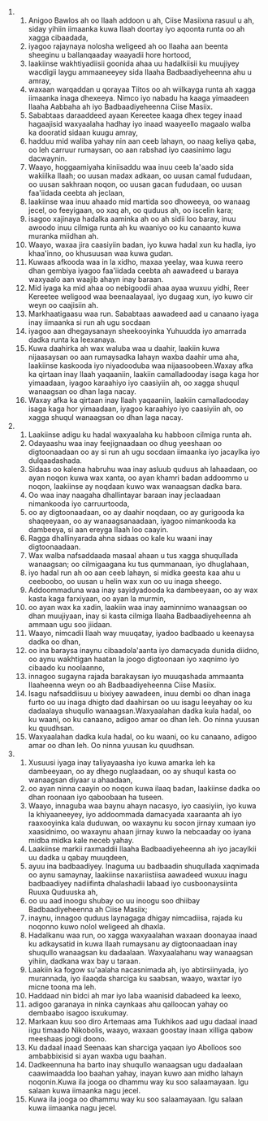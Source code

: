 <ol>
  <li>
    <ol>
      <li>Anigoo Bawlos ah oo Ilaah addoon u ah, Ciise Masiixna rasuul u ah, siday yihiin iimaanka kuwa Ilaah doortay iyo aqoonta runta oo ah xagga cibaadada,</li>
      <li>iyagoo rajaynaya nolosha weligeed ah oo Ilaaha aan beenta sheeginu u ballanqaaday waayadii hore hortood,</li>
      <li>laakiinse wakhtiyadiisii goonida ahaa uu hadalkiisii ku muujiyey wacdigii laygu ammaaneeyey sida Ilaaha Badbaadiyeheenna ahu u amray,</li>
      <li>waxaan warqaddan u qorayaa Tiitos oo ah wiilkayga runta ah xagga iimaanka inaga dhexeeya. Nimco iyo nabadu ha kaaga yimaadeen Ilaaha Aabbaha ah iyo Badbaadiyeheenna Ciise Masiix.</li>
      <li>Sababtaas daraaddeed ayaan Kereetee kaaga dhex tegey inaad hagaajisid waxyaalaha hadhay iyo inaad waayeello magaalo walba ka dooratid sidaan kuugu amray,</li>
      <li>hadduu mid waliba yahay nin aan ceeb lahayn, oo naag keliya qaba, oo leh carruur rumaysan, oo aan rabshad iyo caasinimo lagu dacwaynin.</li>
      <li>Waayo, hoggaamiyaha kiniisaddu waa inuu ceeb la'aado sida wakiilka Ilaah; oo uusan madax adkaan, oo uusan camal fududaan, oo uusan sakhraan noqon, oo uusan gacan fududaan, oo uusan faa'iidada ceebta ah jeclaan,</li>
      <li>laakiinse waa inuu ahaado mid martida soo dhoweeya, oo wanaag jecel, oo feeyigaan, oo xaq ah, oo quduus ah, oo iscelin kara;</li>
      <li>isagoo xajinaya hadalka aaminka ah oo ah sidii loo baray, inuu awoodo inuu cilmiga runta ah ku waaniyo oo ku canaanto kuwa muranka miidhan ah.</li>
      <li>Waayo, waxaa jira caasiyiin badan, iyo kuwa hadal xun ku hadla, iyo khaa'inno, oo khusuusan waa kuwa gudan.</li>
      <li>Kuwaas afkooda waa in la xidho, maxaa yeelay, waa kuwa reero dhan gembiya iyagoo faa'iidada ceebta ah aawadeed u baraya waxyaalo aan waajib ahayn inay baraan.</li>
      <li>Mid iyaga ka mid ahaa oo nebigoodii ahaa ayaa wuxuu yidhi, Reer Kereetee weligood waa beenaalayaal, iyo dugaag xun, iyo kuwo cir weyn oo caajisiin ah.</li>
      <li>Markhaatigaasu waa run. Sababtaas aawadeed aad u canaano iyaga inay iimaanka si run ah ugu socdaan</li>
      <li>iyagoo aan dhegaysanayn sheekooyinka Yuhuudda iyo amarrada dadka runta ka leexanaya.</li>
      <li>Kuwa daahirka ah wax waluba waa u daahir, laakiin kuwa nijaasaysan oo aan rumaysadka lahayn waxba daahir uma aha, laakiinse kaskooda iyo niyadooduba waa nijaasoobeen.Waxay afka ka qirtaan inay Ilaah yaqaaniin, laakiin camalladooday isaga kaga hor yimaadaan, iyagoo karaahiyo iyo caasiyiin ah, oo xagga shuqul wanaagsan oo dhan laga nacay.</li>
      <li>Waxay afka ka qirtaan inay Ilaah yaqaaniin, laakiin camalladooday isaga kaga hor yimaadaan, iyagoo karaahiyo iyo caasiyiin ah, oo xagga shuqul wanaagsan oo dhan laga nacay.</li>
    </ol>
  </li>
  <li>
    <ol>
      <li>Laakiinse adigu ku hadal waxyaalaha ku habboon cilmiga runta ah.</li>
      <li>Odayaashu waa inay feejignaadaan oo dhug yeeshaan oo digtoonaadaan oo ay si run ah ugu socdaan iimaanka iyo jacaylka iyo dulqaadashada.</li>
      <li>Sidaas oo kalena habruhu waa inay asluub quduus ah lahaadaan, oo ayan noqon kuwa wax xanta, oo ayan khamri badan addoommo u noqon, laakiinse ay noqdaan kuwo wax wanaagsan dadka bara.</li>
      <li>Oo waa inay naagaha dhallintayar baraan inay jeclaadaan nimankooda iyo carruurtooda,</li>
      <li>oo ay digtoonaadaan, oo ay daahir noqdaan, oo ay gurigooda ka shaqeeyaan, oo ay wanaagsanaadaan, iyagoo nimankooda ka dambeeya, si aan ereyga Ilaah loo caayin.</li>
      <li>Ragga dhallinyarada ahna sidaas oo kale ku waani inay digtoonaadaan.</li>
      <li>Wax walba nafsaddaada masaal ahaan u tus xagga shuqullada wanaagsan; oo cilmigaagana ku tus qummanaan, iyo dhuglahaan,</li>
      <li>iyo hadal run ah oo aan ceeb lahayn, si midka geesta kaa ahu u ceeboobo, oo uusan u helin wax xun oo uu inaga sheego.</li>
      <li>Addoommaduna waa inay sayidyadooda ka dambeeyaan, oo ay wax kasta kaga farxiyaan, oo ayan la murmin,</li>
      <li>oo ayan wax ka xadin, laakiin waa inay aaminnimo wanaagsan oo dhan muujiyaan, inay si kasta cilmiga Ilaaha Badbaadiyeheenna ah ammaan ugu soo jiidaan.</li>
      <li>Waayo, nimcadii Ilaah way muuqatay, iyadoo badbaado u keenaysa dadka oo dhan,</li>
      <li>oo ina baraysa inaynu cibaadola'aanta iyo damacyada dunida diidno, oo aynu wakhtigan haatan la joogo digtoonaan iyo xaqnimo iyo cibaado ku noolaanno,</li>
      <li>innagoo sugayna rajada barakaysan iyo muuqashada ammaanta Ilaaheenna weyn oo ah Badbaadiyeheenna Ciise Masiix.</li>
      <li>Isagu nafsaddiisuu u bixiyey aawadeen, inuu dembi oo dhan inaga furto oo uu inaga dhigto dad daahirsan oo uu isagu leeyahay oo ku dadaalaya shuqullo wanaagsan.Waxyaalahan dadka kula hadal, oo ku waani, oo ku canaano, adigoo amar oo dhan leh. Oo ninna yuusan ku quudhsan.</li>
      <li>Waxyaalahan dadka kula hadal, oo ku waani, oo ku canaano, adigoo amar oo dhan leh. Oo ninna yuusan ku quudhsan.</li>
    </ol>
  </li>
  <li>
    <ol>
      <li>Xusuusi iyaga inay taliyayaasha iyo kuwa amarka leh ka dambeeyaan, oo ay dhego nuglaadaan, oo ay shuqul kasta oo wanaagsan diyaar u ahaadaan,</li>
      <li>oo ayan ninna caayin oo noqon kuwa ilaaq badan, laakiinse dadka oo dhan roonaan iyo qaboobaan ha tuseen.</li>
      <li>Waayo, innaguba waa baynu ahayn nacasyo, iyo caasiyiin, iyo kuwa la khiyaaneeyey, iyo addoommada damacyada xaaraanta ah iyo raaxooyinka kala duduwan, oo waxaynu ku socon jirnay xumaan iyo xaasidnimo, oo waxaynu ahaan jirnay kuwo la nebcaaday oo iyana midba midka kale neceb yahay.</li>
      <li>Laakiinse markii raxmaddii Ilaaha Badbaadiyeheenna ah iyo jacaylkii uu dadka u qabay muuqdeen,</li>
      <li>ayuu ina badbaadiyey. Inaguma uu badbaadin shuqullada xaqnimada oo aynu samaynay, laakiinse naxariistiisa aawadeed wuxuu inagu badbaadiyey nadiifinta dhalashadii labaad iyo cusboonaysiinta Ruuxa Quduuska ah,</li>
      <li>oo uu aad inoogu shubay oo uu inoogu soo dhiibay Badbaadiyeheenna ah Ciise Masiix;</li>
      <li>inaynu, innagoo quduus laynagaga dhigay nimcadiisa, rajada ku noqonno kuwo nolol weligeed ah dhaxla.</li>
      <li>Hadalkanu waa run, oo xagga waxyaalahan waxaan doonayaa inaad ku adkaysatid in kuwa Ilaah rumaysanu ay digtoonaadaan inay shuqullo wanaagsan ku dadaalaan. Waxyaalahanu way wanaagsan yihiin, dadkana wax bay u taraan.</li>
      <li>Laakiin ka fogow su'aalaha nacasnimada ah, iyo abtirsiinyada, iyo murannada, iyo ilaaqda sharciga ku saabsan, waayo, waxtar iyo micne toona ma leh.</li>
      <li>Haddaad nin bidci ah mar iyo laba waanisid dabadeed ka leexo,</li>
      <li>adigoo garanaya in ninka caynkaas ahu qalloocan yahay oo dembaabo isagoo isxukumay.</li>
      <li>Markaan kuu soo diro Artemaas ama Tukhikos aad ugu dadaal inaad iigu timaado Nikobolis, waayo, waxaan goostay inaan xilliga qabow meeshaas joogi doono.</li>
      <li>Ku dadaal inaad Seenaas kan sharciga yaqaan iyo Abolloos soo ambabbixisid si ayan waxba ugu baahan.</li>
      <li>Dadkeennuna ha barto inay shuqullo wanaagsan ugu dadaalaan caawimaadda loo baahan yahay, inayan kuwo aan midho lahayn noqonin.Kuwa ila jooga oo dhammu way ku soo salaamayaan. Igu salaan kuwa iimaanka nagu jecel.</li>
      <li>Kuwa ila jooga oo dhammu way ku soo salaamayaan. Igu salaan kuwa iimaanka nagu jecel.</li>
    </ol>
  </li>
</ol>